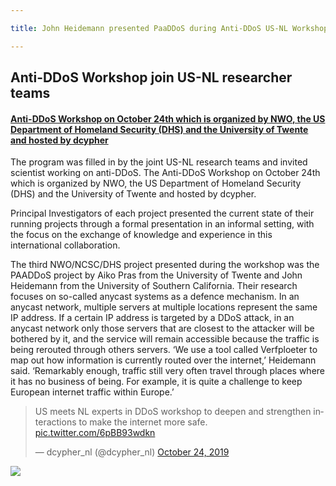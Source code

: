 ```yaml
---

title: John Heidemann presented PaaDDoS during Anti-DDoS US-NL Workshop

---
```


## Anti-DDoS Workshop join US-NL researcher teams 

#### [Anti-DDoS Workshop on October 24th which is organized by NWO, the US Department of Homeland Security (DHS) and the University of Twente and hosted by dcypher](https://www.dcypher.nl/en/international-collaboration-against-ddos-attacks)

The program was filled in by the joint US-NL research teams and invited scientist working on anti-DDoS. The Anti-DDoS Workshop on October 24th which is organized by NWO, the US Department of Homeland Security (DHS) and the University of Twente and hosted by dcypher. 

Principal Investigators of each project presented the current state of their running projects through a formal presentation in an informal setting, with the focus on the exchange of knowledge and experience in this international collaboration.

The third NWO/NCSC/DHS project presented during the workshop was the PAADDoS project by Aiko Pras from the University of Twente and John Heidemann from the University of Southern California. Their research focuses on so-called anycast systems as a defence mechanism. In an anycast network, multiple servers at multiple locations represent the same IP address. If a certain IP address is targeted by a DDoS attack, in an anycast network only those servers that are closest to the attacker will be bothered by it, and the service will remain accessible because the traffic is being rerouted through others servers. ‘We use a tool called Verfploeter to map out how information is currently routed over the internet,’ Heidemann said. ‘Remarkably enough, traffic still very often travel through places where it has no business of being. For example, it is quite a challenge to keep European internet traffic within Europe.’

<blockquote class="twitter-tweet"><p lang="en" dir="ltr">US meets NL experts in DDoS workshop to deepen and strengthen interactions to make the internet more safe. <a href="https://t.co/6pBB93wdkn">pic.twitter.com/6pBB93wdkn</a></p>&mdash; dcypher_nl (@dcypher_nl) <a href="https://twitter.com/dcypher_nl/status/1187387568972881920?ref_src=twsrc%5Etfw">October 24, 2019</a></blockquote> <script async src="https://platform.twitter.com/widgets.js" charset="utf-8"></script>

![](2019-10-24-ddos-us-nl-john.jpeg)
